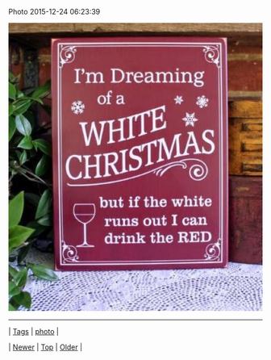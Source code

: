 <!--
title: Photo 2015-12-24 06
date: 2020-06-28T15:27:00.105Z
tags: photo
-->


Photo 2015-12-24 06:23:39

![](135829993950-0.jpg)

<!--BOTTOM-POST-NAVIGATION-->
---

| [Tags](tags.md) | [photo](tag-photo.md) |

| [Newer](135775272569.md) | [Top](index.md) | [Older](135844027167.md) |